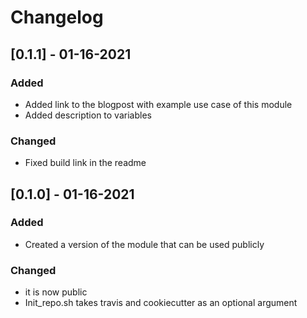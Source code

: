 # Changelog

## [0.1.1] - 01-16-2021

### Added

- Added link to the blogpost with example use case of this module
- Added description to variables

### Changed

- Fixed build link in the readme


## [0.1.0] - 01-16-2021

### Added

- Created a version of the module that can be used publicly

### Changed

- it is now public
- Init_repo.sh takes travis and cookiecutter as an optional argument


